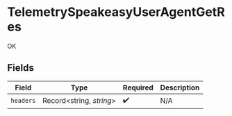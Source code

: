 # TelemetrySpeakeasyUserAgentGetRes

OK


## Fields

| Field                    | Type                     | Required                 | Description              |
| ------------------------ | ------------------------ | ------------------------ | ------------------------ |
| `headers`                | Record<string, *string*> | :heavy_check_mark:       | N/A                      |